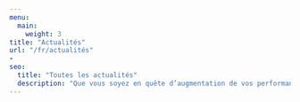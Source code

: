 ```yaml
---
menu:
  main:
    weight: 3
title: "Actualités"
url: "/fr/actualités"
-
seo:
  title: "Toutes les actualités"
  description: "Que vous soyez en quête d’augmentation de vos performances, d’approfondissement de votre connaissance du matériel ou tout simplement d’amélioration de vos sensations de glisse, OUI SKI répondra à toutes vos attentes, été comme hiver"
---
```

